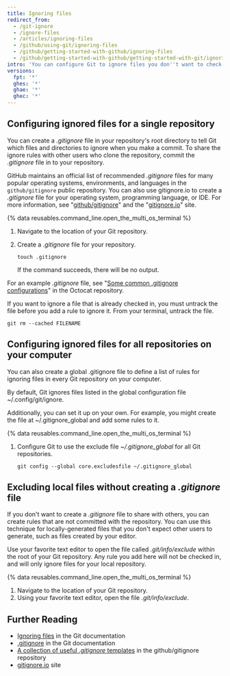 ```yaml
---
title: Ignoring files
redirect_from:
  - /git-ignore
  - /ignore-files
  - /articles/ignoring-files
  - /github/using-git/ignoring-files
  - /github/getting-started-with-github/ignoring-files
  - /github/getting-started-with-github/getting-started-with-git/ignoring-files
intro: 'You can configure Git to ignore files you don''t want to check in to {% data variables.product.product_name %}.'
versions:
  fpt: '*'
  ghes: '*'
  ghae: '*'
  ghec: '*'
---
```

## Configuring ignored files for a single repository

You can create a _.gitignore_ file in your repository's root directory to tell Git which files and directories to ignore when you make a commit.
To share the ignore rules with other users who clone the repository, commit the _.gitignore_ file in to your repository.

GitHub maintains an official list of recommended _.gitignore_ files for many popular operating systems, environments, and languages in the `github/gitignore` public repository. You can also use gitignore.io to create a _.gitignore_ file for your operating system, programming language, or IDE. For more information, see "[github/gitignore](https://github.com/github/gitignore)" and the "[gitignore.io](https://www.gitignore.io/)" site.

{% data reusables.command_line.open_the_multi_os_terminal %}
1. Navigate to the location of your Git repository.
1. Create a _.gitignore_ file for your repository.

   ```shell
   touch .gitignore
   ```

   If the command succeeds, there will be no output.

For an example _.gitignore_ file, see "[Some common .gitignore configurations](https://gist.github.com/octocat/9257657)" in the Octocat repository.

If you want to ignore a file that is already checked in, you must untrack the file before you add a rule to ignore it. From your terminal, untrack the file.

```shell
git rm --cached FILENAME
```

## Configuring ignored files for all repositories on your computer

You can also create a global .gitignore file to define a list of rules for ignoring files in every Git repository on your computer. 

By default, Git ignores files listed in the global configuration file ~/.config/git/ignore.

Additionally, you can set it up on your own. For example, you might create the file at ~/.gitignore_global and add some rules to it.

{% data reusables.command_line.open_the_multi_os_terminal %}

1. Configure Git to use the exclude file _~/.gitignore_global_ for all Git repositories.

   ```shell
   git config --global core.excludesfile ~/.gitignore_global
   ```

## Excluding local files without creating a _.gitignore_ file

If you don't want to create a _.gitignore_ file to share with others, you can create rules that are not committed with the repository. You can use this technique for locally-generated files that you don't expect other users to generate, such as files created by your editor.

Use your favorite text editor to open the file called _.git/info/exclude_ within the root of your Git repository. Any rule you add here will not be checked in, and will only ignore files for your local repository.

{% data reusables.command_line.open_the_multi_os_terminal %}
1. Navigate to the location of your Git repository.
1. Using your favorite text editor, open the file _.git/info/exclude_.

## Further Reading

- [Ignoring files](https://git-scm.com/book/en/v2/Git-Basics-Recording-Changes-to-the-Repository#_ignoring) in the Git documentation
- [.gitignore](https://git-scm.com/docs/gitignore) in the Git documentation
- [A collection of useful _.gitignore_ templates](https://github.com/github/gitignore) in the github/gitignore repository
- [gitignore.io](https://www.gitignore.io/) site
